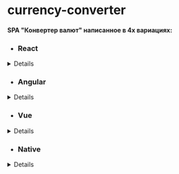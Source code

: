 # currency-converter

#### SPA "Конвертер валют" написанное в 4х вариациях:

- ### React

<details>
 
 Исходный код в ветке [react:](https://github.com/loki87by/currency-converter/tree/react/) 
 
 Для запуска: 
- Используйте `node 12.x` или выше.
- Откройте командную строку (`PowerShell`, `Git Bash`, и.т.п.)
- Клонируйте данный репозиторий: `git clone https://github.com/loki87by/currency-converter.git -b react`.
- Перейдите в загруженную папку: `cd currency-converter`.
- Установите зависимости: `npm install`.
- Запустите приложение: `npm start`
 
 Деплой [тут:](https://loki87by.github.io/currency-converter/) 
</details>

- ### Angular

<details>
 
 Исходный код в ветке [angular:](https://github.com/loki87by/currency-converter/tree/angular/) 
 
 Для запуска: 
- Используйте `node 12.x` или выше.
- Откройте командную строку (`PowerShell`, `Git Bash`, и.т.п.)
- Клонируйте данный репозиторий: `git clone https://github.com/loki87by/currency-converter.git -b angular`.
- Перейдите в загруженную папку: `cd currency-converter`.
- Установите зависимости: `npm install`.
- Запустите приложение: `npm start`

 Деплой [тут:](currency-converter-ang.netlify.app/) 
</details>

- ### Vue

<details>
 
 Исходный код в ветке [vue:](https://github.com/loki87by/currency-converter/tree/vue/) 
 
 Для запуска: 
- Используйте `node 12.x` или выше.
- Откройте командную строку (`PowerShell`, `Git Bash`, и.т.п.)
- Клонируйте данный репозиторий: `git clone https://github.com/loki87by/currency-converter.git -b vue`.
- Перейдите в загруженную папку: `cd currency-converter`.
- Установите зависимости: `npm install`.
- Запустите приложение: `npm start`

 Деплой [тут:](currency-converter-vue.netlify.app/) 
</details>

- ### Native
<details>
 
 Исходный код в ветке [vanilla:](https://github.com/loki87by/currency-converter/tree/vanilla/) 
 
 Для запуска 
 
- Клонируйте данный репозиторий: `git clone https://github.com/loki87by/currency-converter.git -b vanilla`.
- Перейдите в загруженную папку: `cd currency-converter`.
- Запустите локальный сервер вашей IDE (vsc, webstorm, etc.).

 Деплой [тут:](currency-converter-vanilla.netlify.app/) 
</details>
